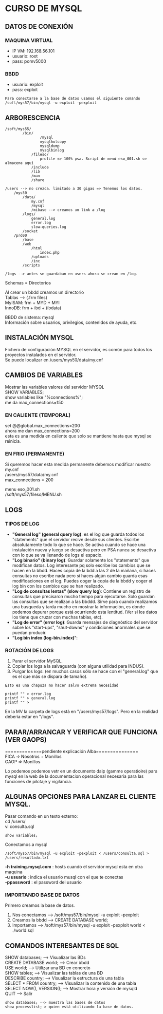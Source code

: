 # CURSO DE MYSQL

## DATOS DE CONEXIÓN
### MAQUINA VIRTUAL
* IP VM: 192.168.56.101
* usuario: root
* pass: pomv5000
### BBDD
* usuario: exploit
* pass: exploit

```
Para conectarse a la base de datos usamos el siguiente comando 
/soft/mys57/bin/mysql -u exploit -pexploit
 ```
 
## ARBORESCENCIA
```
/soft/mys55/
		/bin/
				/mysql
				mysqlhotcopy
				mysqldump
				mysqlbinlog
			/fileso/
				profile => 100% psa. Script de menú eso_001.sh se almacena aquí
			/include
			/lib
			/man
			/share

/users --> no crezca. limitado a 30 gigas => Tenemos los datos.
	/mys50
		/data/
			my.cnf
			/mysql
			/mibase --> creamos un link a /log
		/logs/
			general.log
			error.log
			slow-queries.log
		/socket
	/prd00
		/base
		/web
			/html
				index.php
			/uploads
			/inc
		/scripts

/logs --> antes se guardaban en users ahora se crean en /log.
```
Schemas = Directorios</br>

Al crear un bbdd creamos un directorio</br>
Tablas --> (.frm files)</br>
MyISAM: frm + MYD + MYI</br>
InnoDB: frm + ibd + (ibdata)</br>

BBDD de sistema: mysql</br>
Información sobre usuarios, privilegios, contenidos de ayuda, etc.</br>

## INSTALACIÓN MYSQL

Fichero de configuración MYSQL en el servidor, es común para todos los proyectos instalados en el servidor.</br>
Se puede localizar en /users/mys50/data/my.cnf</br>

## CAMBIOS DE VARIABLES

Mostrar las variables  valores del servidor MYSQL</br>
SHOW VARIABLES;</br>
show variables like "%connections%";</br>
me da max_connections=150</br>
### EN CALIENTE (TEMPORAL)
set @@global.max_connections=200</br>
ahora me dan max_connections=200</br>
esta es una medida en caliente que solo se mantiene hasta que mysql se reinicia.</br>

### EN FRIO (PERMANENTE)
Si queremos hacer esta medida permanente debemos modificar nuestro my.cnf</br>
/users/mys57/data/my.cnf</br>
max_connections = 200</br>

menu eso_001.sh</br>
/soft/mys57/fileso/MENU.sh</br>
 
## LOGS
### TIPOS DE LOG
* **"General log" (general query log)**: es el log que guarda todos los "statements" que el servidor recive desde sus clientes. Escirbe absolutamente todo lo que se hace. Se activa cuando se hace una instalación nueva y luego se desactiva pero en PSA nunca se desactiva con lo que se va llenando de logs el espacio.
* **"Log binario" (binary log)**: Guardar solamente los "statements" que modifican datos. Log interesante pq solo escribe los cambios que se hacen en la bbdd. Haces copia de la bdd a las 2 de la mañana, si haces consultas no escribe nada pero si haces algún cambio guarda esas modificaciones en el log. Puedes coger la copia de la bbdd y coger el log bin con los cambios que se han realizado.
* **"Log de consultas lentas" (slow query log)**: Contiene un registro de consultas que precisaron mucho tiempo para ejecutarse. Solo guardan las consultas que se realizan a las bbddd. Sirve para cuando realizamos una busqueda y tarda mucho en mostrar la información, es donde podemos depurar porque está ocurriendo esta lentitud. (Ver si los datos los tiene que cruzar con muchas tablas, etc).
* **"Log de error" (error log)**: Guarda mensajes de diagnóstico del servidor sobre los "start-ups", "shut-downs" y condiciones anormales que se puedan producir.
* **"Log bin index (log-bin.index)**":

### ROTACIÓN DE LOGS

1. Parar el servidor MySQL. </br>
2. Copiar los logs a la salvaguarda (con alguna utilidad para INDUS). </br>
3. Purgar los logs: (en muchos casos sólo se hace con el "general.log" que es el que más se dispara de tamaño). 

```
Esto es una chapuza no hacer salvo extrema necesidad

printf "" > error.log
printf "" > general.log
printf "" > 
```

En la MV la carpeta de logs está en "/users/mys57/logs". Pero en la realidad debería estar en "/logs".</br>

## PARAR/ARRANCAR Y VERIFICAR QUE FUNCIONA (VER GAOPS)</br>
=============pendiente explicación Alba===============</br>
FICA => Nosotros + Monillos</br>
GAOP => Monillos</br>

Lo podemos podemos vetr en un documento daip (gamme operatioire) para mysql en la web de la documentacion operacional necesaria para las funciones de pilotaje y vigilancia.


## ALGUNAS OPCIONES PARA LANZAR  EL CLIENTE MYSQL.
Pasar comando en un texto externo:</br>
cd /users/</br>
vi consulta.sql</br>
```
show variables;
```

Conectamos a mysql
```
/soft/mys57/bin/mysql -u exploit -pexploit < /users/consulta.sql > /users/resultado.txt
 ```

**-h training.mysql.com** : hosts cuando el servidor mysql esta en otra maquina </br>
**-u usuario** : indica el usuario musql con el que te conectas</br>
**-ppassword** : el password del usuario</br>

### IMPORTANDO BASE DE DATOS
Primero creamos la base de datos.
1. Nos conectamos --> /soft/mys57/bin/mysql -u exploit -pexploit
2. Creamos la bbdd --> CREATE DATABASE world;
3. Importamos --> /soft/mys57/bin/mysql -u exploit -pexploit world < ./world.sql

## COMANDOS INTERESANTES DE SQL

SHOW databases; --> Visualizar las BDs </br>
CREATE DATABASE world; --> Crear bbdd </br>
USE world; --> Utilizar una BD en concreto </br>
SHOW tables; --> Visualizar las tablas de una BD </br>
DESCRIBE country; --> Visualizar la estructura de una tabla </br>
SELECT * FROM country; --> Visualizar la contenido de una tabla </br>
SELECT NOW(), VERSION(); --> Mostrar hora y versión de mysqld </br>
QUIT --> Salir </br>

```
show databases; --> muestra las bases de datos
show processlist; > quien está utilizando la base de datos.
```












